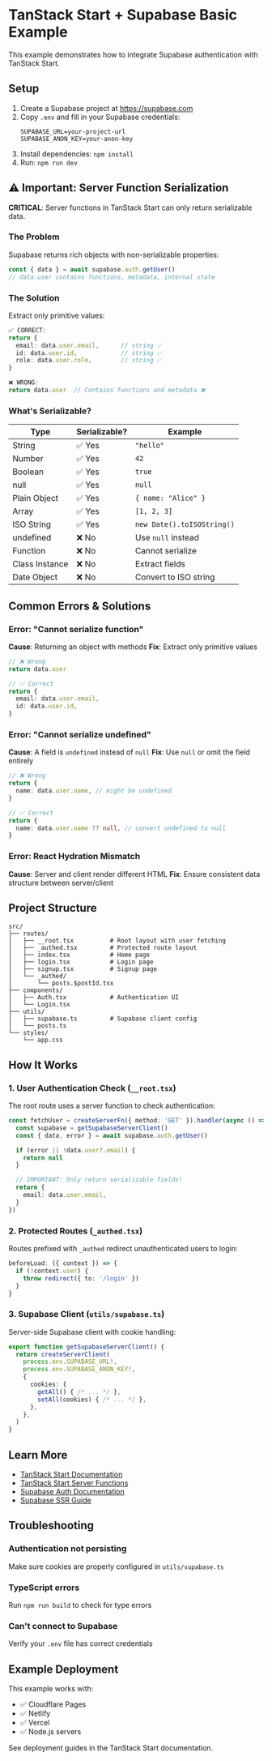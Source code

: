 # TanStack Start + Supabase Basic Example

This example demonstrates how to integrate Supabase authentication with TanStack Start.

## Setup

1. Create a Supabase project at https://supabase.com
2. Copy `.env` and fill in your Supabase credentials:
   ```
   SUPABASE_URL=your-project-url
   SUPABASE_ANON_KEY=your-anon-key
   ```
3. Install dependencies: `npm install`
4. Run: `npm run dev`

## ⚠️ Important: Server Function Serialization

**CRITICAL**: Server functions in TanStack Start can only return serializable data.

### The Problem

Supabase returns rich objects with non-serializable properties:

```typescript
const { data } = await supabase.auth.getUser()
// data.user contains functions, metadata, internal state
```

### The Solution

Extract only primitive values:

```typescript
✅ CORRECT:
return {
  email: data.user.email,      // string ✅
  id: data.user.id,            // string ✅
  role: data.user.role,        // string ✅
}

❌ WRONG:
return data.user  // Contains functions and metadata ❌
```

### What's Serializable?

| Type | Serializable? | Example |
|------|---------------|---------|
| String | ✅ Yes | `"hello"` |
| Number | ✅ Yes | `42` |
| Boolean | ✅ Yes | `true` |
| null | ✅ Yes | `null` |
| Plain Object | ✅ Yes | `{ name: "Alice" }` |
| Array | ✅ Yes | `[1, 2, 3]` |
| ISO String | ✅ Yes | `new Date().toISOString()` |
| undefined | ❌ No | Use `null` instead |
| Function | ❌ No | Cannot serialize |
| Class Instance | ❌ No | Extract fields |
| Date Object | ❌ No | Convert to ISO string |

## Common Errors & Solutions

### Error: "Cannot serialize function"
**Cause**: Returning an object with methods
**Fix**: Extract only primitive values

```typescript
// ❌ Wrong
return data.user

// ✅ Correct
return {
  email: data.user.email,
  id: data.user.id,
}
```

### Error: "Cannot serialize undefined"
**Cause**: A field is `undefined` instead of `null`
**Fix**: Use `null` or omit the field entirely

```typescript
// ❌ Wrong
return {
  name: data.user.name, // might be undefined
}

// ✅ Correct
return {
  name: data.user.name ?? null, // convert undefined to null
}
```

### Error: React Hydration Mismatch
**Cause**: Server and client render different HTML
**Fix**: Ensure consistent data structure between server/client

## Project Structure

```
src/
├── routes/
│   ├── __root.tsx          # Root layout with user fetching
│   ├── _authed.tsx         # Protected route layout
│   ├── index.tsx           # Home page
│   ├── login.tsx           # Login page
│   ├── signup.tsx          # Signup page
│   └── _authed/
│       └── posts.$postId.tsx
├── components/
│   ├── Auth.tsx            # Authentication UI
│   └── Login.tsx
├── utils/
│   ├── supabase.ts         # Supabase client config
│   └── posts.ts
└── styles/
    └── app.css
```

## How It Works

### 1. User Authentication Check (`__root.tsx`)
The root route uses a server function to check authentication:

```typescript
const fetchUser = createServerFn({ method: 'GET' }).handler(async () => {
  const supabase = getSupabaseServerClient()
  const { data, error } = await supabase.auth.getUser()

  if (error || !data.user?.email) {
    return null
  }

  // IMPORTANT: Only return serializable fields!
  return {
    email: data.user.email,
  }
})
```

### 2. Protected Routes (`_authed.tsx`)
Routes prefixed with `_authed` redirect unauthenticated users to login:

```typescript
beforeLoad: ({ context }) => {
  if (!context.user) {
    throw redirect({ to: '/login' })
  }
}
```

### 3. Supabase Client (`utils/supabase.ts`)
Server-side Supabase client with cookie handling:

```typescript
export function getSupabaseServerClient() {
  return createServerClient(
    process.env.SUPABASE_URL!,
    process.env.SUPABASE_ANON_KEY!,
    {
      cookies: {
        getAll() { /* ... */ },
        setAll(cookies) { /* ... */ },
      },
    },
  )
}
```

## Learn More

- [TanStack Start Documentation](https://tanstack.com/start/latest)
- [TanStack Start Server Functions](https://tanstack.com/start/latest/docs/framework/react/server-functions)
- [Supabase Auth Documentation](https://supabase.com/docs/guides/auth)
- [Supabase SSR Guide](https://supabase.com/docs/guides/auth/server-side-rendering)

## Troubleshooting

### Authentication not persisting
Make sure cookies are properly configured in `utils/supabase.ts`

### TypeScript errors
Run `npm run build` to check for type errors

### Can't connect to Supabase
Verify your `.env` file has correct credentials

## Example Deployment

This example works with:
- ✅ Cloudflare Pages
- ✅ Netlify
- ✅ Vercel
- ✅ Node.js servers

See deployment guides in the TanStack Start documentation.
